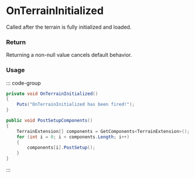 # OnTerrainInitialized
<Badge type="info" text="World"/><Badge type="danger" text="Carbon Compatible"/><Badge type="warning" text="Oxide Compatible"/>
Called after the terrain is fully initialized and loaded.

### Return
Returning a non-null value cancels default behavior.

### Usage
::: code-group
```csharp [Example]
private void OnTerrainInitialized()
{
	Puts("OnTerrainInitialized has been fired!");
}
```
```csharp [Source — Assembly-CSharp @ TerrainMeta]
public void PostSetupComponents()
{
	TerrainExtension[] components = GetComponents<TerrainExtension>();
	for (int i = 0; i < components.Length; i++)
	{
		components[i].PostSetup();
	}
}

```
:::
